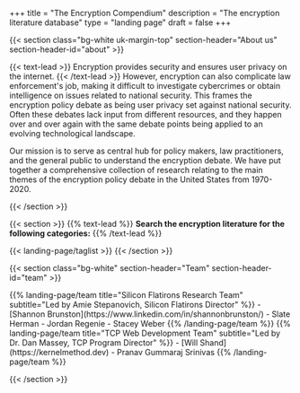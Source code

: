 +++
title = "The Encryption Compendium"
description = "The encryption literature database"
type = "landing page"
draft = false
+++

<!-- About -->

{{< section
  class="bg-white uk-margin-top"
  section-header="About us"
  section-header-id="about" >}}

<p>
  {{< text-lead >}}
  Encryption provides security and ensures user privacy on the internet.
  {{< /text-lead >}}
  However, encryption can also complicate law enforcement's job, making it difficult to investigate cybercrimes or obtain intelligence on issues related to national security. This frames the encryption policy debate as being user privacy set against national security. Often these debates lack input from different resources, and they happen over and over again with the same debate points being applied to an evolving technological landscape.
</p>

<p>
  Our mission is to serve as central hub for policy makers, law practitioners, and the general public to understand the encryption debate. We have put together a comprehensive collection of research relating to the main themes of the encryption policy debate in the United States from 1970-2020.
</p>

{{< /section >}}

<!-- Tag search -->
{{< section >}}
{{% text-lead %}}
**Search the encryption literature for the following categories:**
{{% /text-lead %}}

{{< landing-page/taglist >}}
{{< /section >}}

<!-- Team -->

{{< section
  class="bg-white"
  section-header="Team"
  section-header-id="team" >}}

<div class="uk-flex uk-flex-center uk-child-width-1-2@m uk-margin-top uk-grid-large uk-text-middle" uk-grid>
{{% landing-page/team
  title="Silicon Flatirons Research Team"
  subtitle="Led by Amie Stepanovich, Silicon Flatirons Director" %}}
- [Shannon Brunston](https://www.linkedin.com/in/shannonbrunston/)
- Slate Herman
- Jordan Regenie
- Stacey Weber
{{% /landing-page/team %}}
{{% landing-page/team
  title="TCP Web Development Team"
  subtitle="Led by Dr. Dan Massey, TCP Program Director" %}}
- [Will Shand](https://kernelmethod.dev)
- Pranav Gummaraj Srinivas
{{% /landing-page/team %}}
</div>

{{< /section >}}
